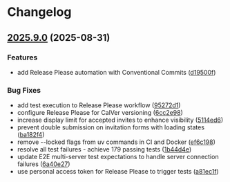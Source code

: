 # Changelog

## [2025.9.0](https://github.com/wizarrrr/wizarr/compare/2025.8.4...v2025.9.0) (2025-08-31)


### Features

* add Release Please automation with Conventional Commits ([d19500f](https://github.com/wizarrrr/wizarr/commit/d19500f510ee1f8fef99330d6f0a9785128e5e11))


### Bug Fixes

* add test execution to Release Please workflow ([95272d1](https://github.com/wizarrrr/wizarr/commit/95272d1f8cf75bd6f10cc8fd5b63d77c9c4d984f))
* configure Release Please for CalVer versioning ([6cc2e98](https://github.com/wizarrrr/wizarr/commit/6cc2e981e98a89d38e0ea7a2f4078cd26d3fe42e))
* increase display limit for accepted invites to enhance visibility ([5114ed6](https://github.com/wizarrrr/wizarr/commit/5114ed66a2332452029e2eff82112180faecad60))
* prevent double submission on invitation forms with loading states ([ba182f4](https://github.com/wizarrrr/wizarr/commit/ba182f4ecc1f52ff08282b0b062235692c043f8e))
* remove --locked flags from uv commands in CI and Docker ([ef6c198](https://github.com/wizarrrr/wizarr/commit/ef6c1988f94aeefdb0d16491af0f8342adf17147))
* resolve all test failures - achieve 179 passing tests ([1b44d4e](https://github.com/wizarrrr/wizarr/commit/1b44d4ecdf9a84366b9874a848099cd2c18943a0))
* update E2E multi-server test expectations to handle server connection failures ([6a40e27](https://github.com/wizarrrr/wizarr/commit/6a40e2704852df6de93c1278a6b1216528c3d73c))
* use personal access token for Release Please to trigger tests ([a81ec1f](https://github.com/wizarrrr/wizarr/commit/a81ec1f0dbab419de784e707eda14935b1e5b006))
